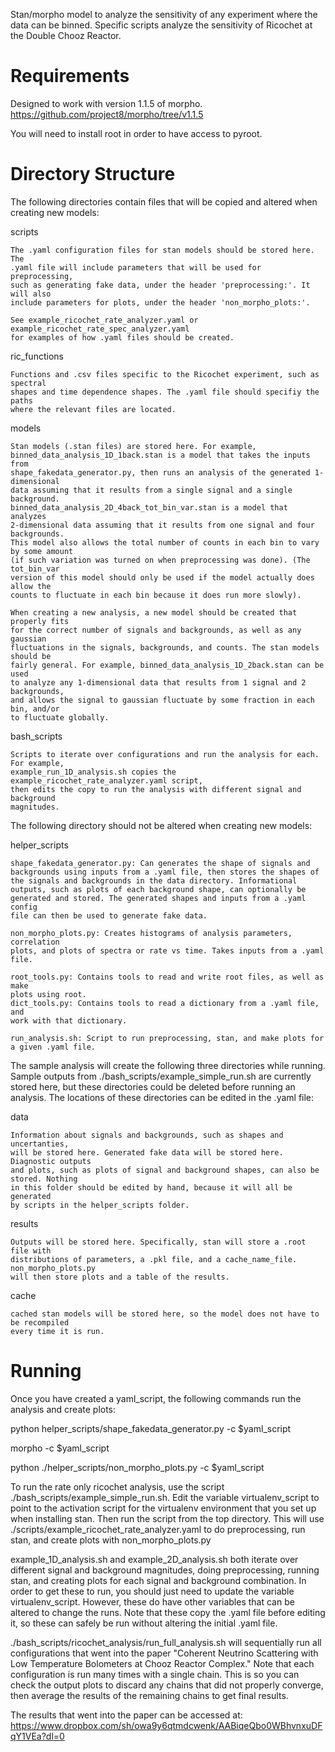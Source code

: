 Stan/morpho model to analyze the sensitivity of any experiment where the data can be binned. Specific scripts analyze the sensitivity of Ricochet at the Double Chooz Reactor.

Requirements
======

  Designed to work with version 1.1.5 of morpho. https://github.com/project8/morpho/tree/v1.1.5
  
  You will need to install root in order to have access to pyroot.
  
Directory Structure
======

  The following directories contain files that will be copied and altered when creating new models:

  scripts

    The .yaml configuration files for stan models should be stored here. The
    .yaml file will include parameters that will be used for preprocessing,
    such as generating fake data, under the header 'preprocessing:'. It will also
    include parameters for plots, under the header 'non_morpho_plots:'.

    See example_ricochet_rate_analyzer.yaml or example_ricochet_rate_spec_analyzer.yaml
    for examples of how .yaml files should be created.

  ric_functions

    Functions and .csv files specific to the Ricochet experiment, such as spectral
    shapes and time dependence shapes. The .yaml file should specifiy the paths
    where the relevant files are located.

  models

    Stan models (.stan files) are stored here. For example,
    binned_data_analysis_1D_1back.stan is a model that takes the inputs from
    shape_fakedata_generator.py, then runs an analysis of the generated 1-dimensional
    data assuming that it results from a single signal and a single background.
    binned_data_analysis_2D_4back_tot_bin_var.stan is a model that analyzes
    2-dimensional data assuming that it results from one signal and four backgrounds.
    This model also allows the total number of counts in each bin to vary by some amount
    (if such variation was turned on when preprocessing was done). (The tot_bin_var
    version of this model should only be used if the model actually does allow the
    counts to fluctuate in each bin because it does run more slowly).

    When creating a new analysis, a new model should be created that properly fits
    for the correct number of signals and backgrounds, as well as any gaussian
    fluctuations in the signals, backgrounds, and counts. The stan models should be
    fairly general. For example, binned_data_analysis_1D_2back.stan can be used
    to analyze any 1-dimensional data that results from 1 signal and 2 backgrounds,
    and allows the signal to gaussian fluctuate by some fraction in each bin, and/or
    to fluctuate globally.

  bash_scripts

    Scripts to iterate over configurations and run the analysis for each. For example,
    example_run_1D_analysis.sh copies the example_ricochet_rate_analyzer.yaml script,
    then edits the copy to run the analysis with different signal and background
    magnitudes.

  The following directory should not be altered when creating new models:

  helper_scripts
  
    shape_fakedata_generator.py: Can generates the shape of signals and
    backgrounds using inputs from a .yaml file, then stores the shapes of
    the signals and backgrounds in the data directory. Informational
    outputs, such as plots of each background shape, can optionally be
    generated and stored. The generated shapes and inputs from a .yaml config
    file can then be used to generate fake data.

    non_morpho_plots.py: Creates histograms of analysis parameters, correlation
    plots, and plots of spectra or rate vs time. Takes inputs from a .yaml file.

    root_tools.py: Contains tools to read and write root files, as well as make
    plots using root.
    dict_tools.py: Contains tools to read a dictionary from a .yaml file, and
    work with that dictionary.

    run_analysis.sh: Script to run preprocessing, stan, and make plots for
    a given .yaml file.

  The sample analysis will create the following three directories while running.
  Sample outputs from ./bash_scripts/example_simple_run.sh are currently stored
  here, but these directories could be deleted before running an analysis. The
  locations of these directories can be edited in the .yaml file:

  data

    Information about signals and backgrounds, such as shapes and uncertanties,
    will be stored here. Generated fake data will be stored here. Diagnostic outputs
    and plots, such as plots of signal and background shapes, can also be stored. Nothing
    in this folder should be edited by hand, because it will all be generated
    by scripts in the helper_scripts folder. 

  results

    Outputs will be stored here. Specifically, stan will store a .root file with
    distributions of parameters, a .pkl file, and a cache_name_file. non_morpho_plots.py
    will then store plots and a table of the results.

  cache

    cached stan models will be stored here, so the model does not have to be recompiled
    every time it is run.

Running
======

  Once you have created a yaml_script, the following commands run the analysis and create plots:

  python helper_scripts/shape_fakedata_generator.py -c $yaml_script
  
  morpho -c $yaml_script
  
  python ./helper_scripts/non_morpho_plots.py -c $yaml_script

  To run the rate only ricochet analysis, use the script ./bash_scripts/example_simple_run.sh.
  Edit the variable virtualenv_script to point to the activation script for the
  virtualenv environment that you set up when installing stan. Then run the script from
  the top directory. This will use ./scripts/example_ricochet_rate_analyzer.yaml to
  do preprocessing, run stan, and create plots with non_morpho_plots.py

  example_1D_analysis.sh and example_2D_analysis.sh both iterate over different signal and
  background magnitudes, doing preprocessing, running stan, and creating plots for each
  signal and background combination. In order to get these to run, you should just need to
  update the variable virtualenv_script. However, these do have other variables that
  can be altered to change the runs. Note that these copy the .yaml file before editing it,
  so these can safely be run without altering the initial .yaml file.

  ./bash_scripts/ricochet_analysis/run_full_analysis.sh will sequentially run all
  configurations that went into the paper "Coherent Neutrino Scattering with Low 
  Temperature Bolometers at Chooz Reactor Complex." Note that each configuration is
  run many times with a single chain. This is so you can check the output plots to
  discard any chains that did not properly converge, then average the results of the
  remaining chains to get final results.

  The results that went into the paper can be accessed at:
  https://www.dropbox.com/sh/owa9y6qtmdcwenk/AABiqeQbo0WBhvnxuDFqY1VEa?dl=0